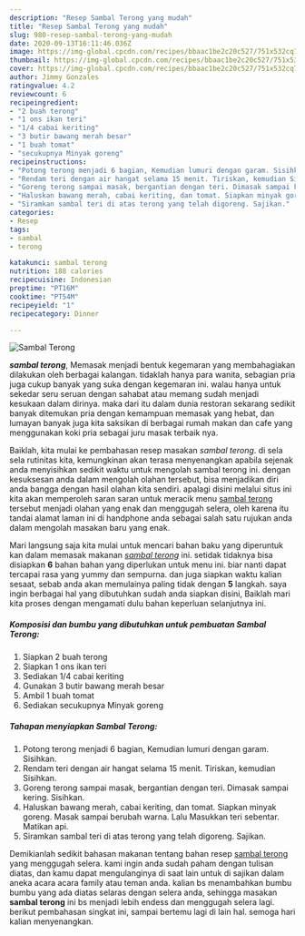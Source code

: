 ```yaml
---
description: "Resep Sambal Terong yang mudah"
title: "Resep Sambal Terong yang mudah"
slug: 980-resep-sambal-terong-yang-mudah
date: 2020-09-13T16:11:46.036Z
image: https://img-global.cpcdn.com/recipes/bbaac1be2c20c527/751x532cq70/sambal-terong-foto-resep-utama.jpg
thumbnail: https://img-global.cpcdn.com/recipes/bbaac1be2c20c527/751x532cq70/sambal-terong-foto-resep-utama.jpg
cover: https://img-global.cpcdn.com/recipes/bbaac1be2c20c527/751x532cq70/sambal-terong-foto-resep-utama.jpg
author: Jimmy Gonzales
ratingvalue: 4.2
reviewcount: 6
recipeingredient:
- "2 buah terong"
- "1 ons ikan teri"
- "1/4 cabai keriting"
- "3 butir bawang merah besar"
- "1 buah tomat"
- "secukupnya Minyak goreng"
recipeinstructions:
- "Potong terong menjadi 6 bagian, Kemudian lumuri dengan garam. Sisihkan."
- "Rendam teri dengan air hangat selama 15 menit. Tiriskan, kemudian Sisihkan."
- "Goreng terong sampai masak, bergantian dengan teri. Dimasak sampai kering. Sisihkan."
- "Haluskan bawang merah, cabai keriting, dan tomat. Siapkan minyak goreng. Masak sampai berubah warna. Lalu Masukkan teri sebentar. Matikan api."
- "Siramkan sambal teri di atas terong yang telah digoreng. Sajikan."
categories:
- Resep
tags:
- sambal
- terong

katakunci: sambal terong 
nutrition: 188 calories
recipecuisine: Indonesian
preptime: "PT16M"
cooktime: "PT54M"
recipeyield: "1"
recipecategory: Dinner

---
```



![Sambal Terong](https://img-global.cpcdn.com/recipes/bbaac1be2c20c527/751x532cq70/sambal-terong-foto-resep-utama.jpg)

<b><i>sambal terong</i></b>, Memasak menjadi bentuk kegemaran yang membahagiakan dilakukan oleh berbagai kalangan. tidaklah hanya para wanita, sebagian pria juga cukup banyak yang suka dengan kegemaran ini. walau hanya untuk sekedar seru seruan dengan sahabat atau memang sudah menjadi kesukaan dalam dirinya. maka dari itu dalam dunia restoran sekarang sedikit banyak ditemukan pria dengan kemampuan memasak yang hebat, dan lumayan banyak juga kita saksikan di berbagai rumah makan dan cafe yang menggunakan koki pria sebagai juru masak terbaik nya.

Baiklah, kita mulai ke pembahasan resep masakan <i>sambal terong</i>. di sela sela rutinitas kita, kemungkinan akan terasa menyenangkan apabila sejenak anda menyisihkan sedikit waktu untuk mengolah sambal terong ini. dengan kesuksesan anda dalam mengolah olahan tersebut, bisa menjadikan diri anda bangga dengan hasil olahan kita sendiri. apalagi disini melalui situs ini kita akan memperoleh saran saran untuk meracik menu <u>sambal terong</u> tersebut menjadi olahan yang enak dan menggugah selera, oleh karena itu tandai alamat laman ini di handphone anda sebagai salah satu rujukan anda dalam mengolah masakan baru yang enak.




Mari langsung saja kita mulai untuk mencari bahan baku yang diperuntuk kan dalam memasak makanan <u><i>sambal terong</i></u> ini. setidak tidaknya bisa disiapkan <b>6</b> bahan bahan yang diperlukan untuk menu ini. biar nanti dapat tercapai rasa yang yummy dan sempurna. dan juga siapkan waktu kalian sesaat, sebab anda akan memulainya paling tidak dengan <b>5</b> langkah. saya ingin berbagai hal yang dibutuhkan sudah anda siapkan disini, Baiklah mari kita proses dengan mengamati dulu bahan keperluan selanjutnya ini.

<!--inarticleads1-->

##### Komposisi dan bumbu yang dibutuhkan untuk pembuatan Sambal Terong:

1. Siapkan 2 buah terong
1. Siapkan 1 ons ikan teri
1. Sediakan 1/4 cabai keriting
1. Gunakan 3 butir bawang merah besar
1. Ambil 1 buah tomat
1. Sediakan secukupnya Minyak goreng




<!--inarticleads2-->

##### Tahapan menyiapkan Sambal Terong:

1. Potong terong menjadi 6 bagian, Kemudian lumuri dengan garam. Sisihkan.
1. Rendam teri dengan air hangat selama 15 menit. Tiriskan, kemudian Sisihkan.
1. Goreng terong sampai masak, bergantian dengan teri. Dimasak sampai kering. Sisihkan.
1. Haluskan bawang merah, cabai keriting, dan tomat. Siapkan minyak goreng. Masak sampai berubah warna. Lalu Masukkan teri sebentar. Matikan api.
1. Siramkan sambal teri di atas terong yang telah digoreng. Sajikan.




Demikianlah sedikit bahasan makanan tentang bahan resep <u>sambal terong</u> yang menggugah selera. kami ingin anda sudah paham dengan tulisan diatas, dan kamu dapat mengulanginya di saat lain untuk di sajikan dalam aneka acara acara family atau teman anda. kalian bs menambahkan bumbu bumbu yang ada diatas selaras dengan selera anda, sehingga masakan <b>sambal terong</b> ini bs menjadi lebih endess dan menggugah selera lagi. berikut pembahasan singkat ini, sampai bertemu lagi di lain hal. semoga hari kalian menyenangkan.
